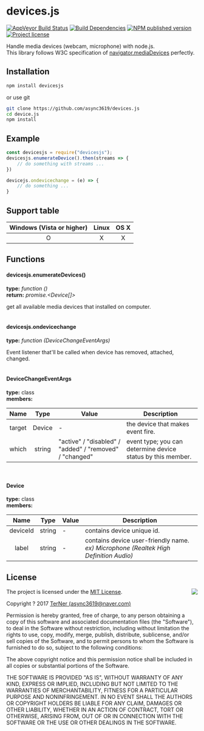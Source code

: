 # devices.js

[![AppVeyor Build Status](https://ci.appveyor.com/api/projects/status/0ckgpa2jojjd1wpc?svg=true)](https://ci.appveyor.com/project/async3619/devices-js)
[![Build Dependencies](https://david-dm.org/async3619/devices.js/status.svg)](https://david-dm.org/async3619/devices.js)
[![NPM published version](https://img.shields.io/npm/v/devices.js.svg)](https://www.npmjs.com/package/devices.js)
[![Project license](https://img.shields.io/npm/l/devices.js.svg)]()

Handle media devices (webcam, microphone) with node.js.  
This library follows W3C specification of [navigator.mediaDevices](https://www.w3.org/TR/mediacapture-streams/#mediadevices) perfectly.

## Installation

```bash
npm install devicesjs
```

or use git

``` bash
git clone https://github.com/async3619/devices.js
cd device.js
npm install
```

## Example

```js
const devicesjs = require("devicesjs");
devicesjs.enumerateDevice().then(streams => {
    // do something with streams ...
})

devicejs.ondevicechange = (e) => {
    // do something ...
}
```

## Support table

| Windows (Vista or higher) | Linux | OS X |
|:-------------------------:|:-----:|:----:|
|             O             |   X   |   X  |

## Functions

#### devicesjs.enumerateDevices()

__type:__ _function ()_<br/>
__return:__ _promise.<Device[]>_

get all available media devices that installed on computer.
<br/>
<br/>

#### devicesjs.ondevicechange

__type:__ _function (DeviceChangeEventArgs)_

Event listener that'll be called when device has removed, attached, changed.
<br/>
<br/>

#### DeviceChangeEventArgs

__type:__ class<br/>
__members:__

|  Name  |  Type  | Value                                                   | Description                                                 |
|:------:|:------:|---------------------------------------------------------|-------------------------------------------------------------|
| target | Device | -                                                       | the device that makes event fire.                           |
|  which | string | "active" / "disabled" / "added" / "removed" / "changed" | event type; you can determine device status by this member. |

<br/>

#### Device

__type:__ class <br/>
__members:__

|   Name   |  Type  | Value | Description                                                                             |
|:--------:|:------:|-------|-----------------------------------------------------------------------------------------|
| deviceId | string | -     | contains device unique id.                                                              |
|   label  | string | -     | contains device user-friendly name.<br/> _ex) Microphone (Realtek High Definition Audio)_ |

## License
<img align="right" src="http://opensource.org/trademarks/opensource/OSI-Approved-License-100x137.png">

The project is licensed under the [MIT License](http://opensource.org/licenses/MIT).

Copyright ? 2017 [TerNer (async3619@naver.com)](https://terner.me)

Permission is hereby granted, free of charge, to any person obtaining a copy of this software and associated documentation files (the "Software"), to deal in the Software without restriction, including without limitation the rights to use, copy, modify, merge, publish, distribute, sublicense, and/or sell copies of the Software, and to permit persons to whom the Software is furnished to do so, subject to the following conditions:

The above copyright notice and this permission notice shall be included in all copies or substantial portions of the Software.

THE SOFTWARE IS PROVIDED "AS IS", WITHOUT WARRANTY OF ANY KIND, EXPRESS OR IMPLIED, INCLUDING BUT NOT LIMITED TO THE WARRANTIES OF MERCHANTABILITY, FITNESS FOR A PARTICULAR PURPOSE AND NONINFRINGEMENT. IN NO EVENT SHALL THE AUTHORS OR COPYRIGHT HOLDERS BE LIABLE FOR ANY CLAIM, DAMAGES OR OTHER LIABILITY, WHETHER IN AN ACTION OF CONTRACT, TORT OR OTHERWISE, ARISING FROM, OUT OF OR IN CONNECTION WITH THE SOFTWARE OR THE USE OR OTHER DEALINGS IN THE SOFTWARE.